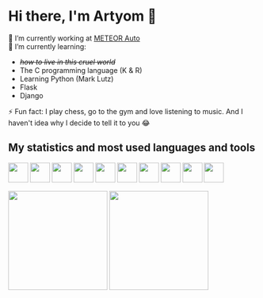 # Hi there, I'm Artyom 👋
🔭 I’m currently working at [METEOR Auto](https://meteor-auto.ru/)\
🌱 I’m currently learning: 
 - _~~how to live in this cruel world~~_
 - The C programming language (K & R)
 - Learning Python (Mark Lutz)
 - Flask
 - Django

⚡ Fun fact: I play chess, go to the gym and love listening to music. And I haven't idea why I decide to tell it to you 😂
## My statistics and most used languages and tools
<p align="left">
 <img src="https://cdn.jsdelivr.net/gh/devicons/devicon/icons/python/python-original.svg" width=40>
 <img src="https://cdn.jsdelivr.net/gh/devicons/devicon/icons/javascript/javascript-original.svg" width=40>
 <img src="https://cdn.jsdelivr.net/gh/devicons/devicon/icons/c/c-original.svg" width=40>
 <img src="https://cdn.jsdelivr.net/gh/devicons/devicon/icons/html5/html5-original.svg" width=40>
 <img src="https://cdn.jsdelivr.net/gh/devicons/devicon/icons/css3/css3-original.svg" width=40>
 <img src="https://cdn.jsdelivr.net/gh/devicons/devicon/icons/qt/qt-original.svg" width=40>
 <img src="https://cdn.jsdelivr.net/gh/devicons/devicon/icons/flask/flask-original-wordmark.svg" width=40>
 <img src="https://cdn.jsdelivr.net/gh/devicons/devicon/icons/git/git-original.svg" width=40>
 <img src="https://cdn.jsdelivr.net/gh/devicons/devicon/icons/postgresql/postgresql-original.svg" width=40>
 <img src="https://cdn.jsdelivr.net/gh/devicons/devicon/icons/linux/linux-original.svg" width=40>
</p>

<p>
  <img height=200 align="center" src="https://github-readme-stats.vercel.app/api?username=a-ermukanoff&theme=bear&rank_icon=github">
  <img height=200 align="center" src="https://github-readme-stats.vercel.app/api/top-langs?username=a-ermukanoff&layout=donut&langs_count=8&card_width=320&theme=bear">
</p>
